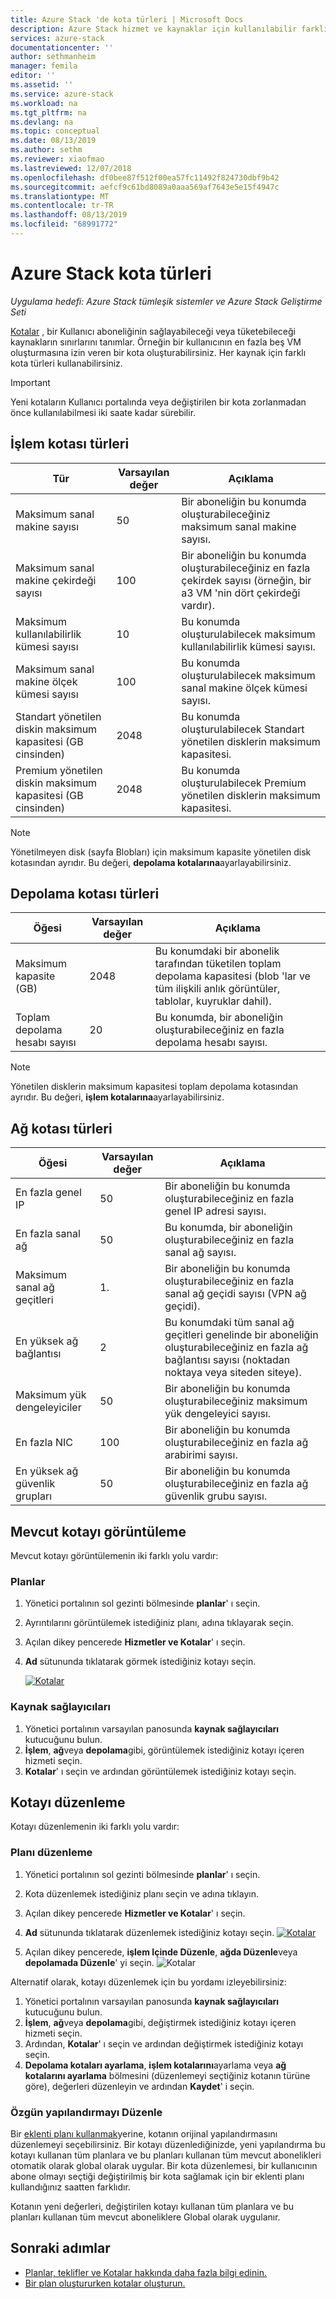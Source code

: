 ```yaml
---
title: Azure Stack 'de kota türleri | Microsoft Docs
description: Azure Stack hizmet ve kaynaklar için kullanılabilir farklı kota türlerini görüntüleyin ve düzenleyin.
services: azure-stack
documentationcenter: ''
author: sethmanheim
manager: femila
editor: ''
ms.assetid: ''
ms.service: azure-stack
ms.workload: na
ms.tgt_pltfrm: na
ms.devlang: na
ms.topic: conceptual
ms.date: 08/13/2019
ms.author: sethm
ms.reviewer: xiaofmao
ms.lastreviewed: 12/07/2018
ms.openlocfilehash: df0bee87f512f00ea57fc11492f824730dbf9b42
ms.sourcegitcommit: aefcf9c61bd8089a0aaa569af7643e5e15f4947c
ms.translationtype: MT
ms.contentlocale: tr-TR
ms.lasthandoff: 08/13/2019
ms.locfileid: "68991772"
---
```

# <a name="quota-types-in-azure-stack"></a>Azure Stack kota türleri

*Uygulama hedefi: Azure Stack tümleşik sistemler ve Azure Stack Geliştirme Seti*

[Kotalar](azure-stack-plan-offer-quota-overview.md#plans) , bir Kullanıcı aboneliğinin sağlayabileceği veya tüketebileceği kaynakların sınırlarını tanımlar. Örneğin bir kullanıcının en fazla beş VM oluşturmasına izin veren bir kota oluşturabilirsiniz. Her kaynak için farklı kota türleri kullanabilirsiniz.

> [!IMPORTANT]
> Yeni kotaların Kullanıcı portalında veya değiştirilen bir kota zorlanmadan önce kullanılabilmesi iki saate kadar sürebilir.

## <a name="compute-quota-types"></a>İşlem kotası türleri

| **Tür** | **Varsayılan değer** | **Açıklama** |
| --- | --- | --- |
| Maksimum sanal makine sayısı | 50 | Bir aboneliğin bu konumda oluşturabileceğiniz maksimum sanal makine sayısı. |
| Maksimum sanal makine çekirdeği sayısı | 100 | Bir aboneliğin bu konumda oluşturabileceğiniz en fazla çekirdek sayısı (örneğin, bir a3 VM 'nin dört çekirdeği vardır). |
| Maksimum kullanılabilirlik kümesi sayısı | 10 | Bu konumda oluşturulabilecek maksimum kullanılabilirlik kümesi sayısı. |
| Maksimum sanal makine ölçek kümesi sayısı | 100 | Bu konumda oluşturulabilecek maksimum sanal makine ölçek kümesi sayısı. |
| Standart yönetilen diskin maksimum kapasitesi (GB cinsinden) | 2048 | Bu konumda oluşturulabilecek Standart yönetilen disklerin maksimum kapasitesi. |
| Premium yönetilen diskin maksimum kapasitesi (GB cinsinden) | 2048 | Bu konumda oluşturulabilecek Premium yönetilen disklerin maksimum kapasitesi. |

> [!NOTE]  
> Yönetilmeyen disk (sayfa Blobları) için maksimum kapasite yönetilen disk kotasından ayrıdır. Bu değeri, **depolama kotalarına**ayarlayabilirsiniz.

## <a name="storage-quota-types"></a>Depolama kotası türleri

| **Öğesi** | **Varsayılan değer** | **Açıklama** |
| --- | --- | --- |
| Maksimum kapasite (GB) |2048 |Bu konumdaki bir abonelik tarafından tüketilen toplam depolama kapasitesi (blob 'lar ve tüm ilişkili anlık görüntüler, tablolar, kuyruklar dahil). |
| Toplam depolama hesabı sayısı |20 |Bu konumda, bir aboneliğin oluşturabileceğiniz en fazla depolama hesabı sayısı. |

> [!NOTE]  
> Yönetilen disklerin maksimum kapasitesi toplam depolama kotasından ayrıdır. Bu değeri, **işlem kotalarına**ayarlayabilirsiniz.

## <a name="network-quota-types"></a>Ağ kotası türleri

| **Öğesi** | **Varsayılan değer** | **Açıklama** |
| --- | --- | --- |
| En fazla genel IP |50 |Bir aboneliğin bu konumda oluşturabileceğiniz en fazla genel IP adresi sayısı. |
| En fazla sanal ağ |50 |Bu konumda, bir aboneliğin oluşturabileceğiniz en fazla sanal ağ sayısı. |
| Maksimum sanal ağ geçitleri |1\. |Bir aboneliğin bu konumda oluşturabileceğiniz en fazla sanal ağ geçidi sayısı (VPN ağ geçidi). |
| En yüksek ağ bağlantısı |2 |Bu konumdaki tüm sanal ağ geçitleri genelinde bir aboneliğin oluşturabileceğiniz en fazla ağ bağlantısı sayısı (noktadan noktaya veya siteden siteye). |
| Maksimum yük dengeleyiciler |50 |Bir aboneliğin bu konumda oluşturabileceğiniz maksimum yük dengeleyici sayısı. |
| En fazla NIC |100 |Bir aboneliğin bu konumda oluşturabileceğiniz en fazla ağ arabirimi sayısı. |
| En yüksek ağ güvenlik grupları |50 |Bir aboneliğin bu konumda oluşturabileceğiniz en fazla ağ güvenlik grubu sayısı. |

## <a name="view-an-existing-quota"></a>Mevcut kotayı görüntüleme

Mevcut kotayı görüntülemenin iki farklı yolu vardır:

### <a name="plans"></a>Planlar

1. Yönetici portalının sol gezinti bölmesinde **planlar**' ı seçin.
2. Ayrıntılarını görüntülemek istediğiniz planı, adına tıklayarak seçin.
3. Açılan dikey pencerede **Hizmetler ve Kotalar**' ı seçin.
4. **Ad** sütununda tıklatarak görmek istediğiniz kotayı seçin.

    [![Kotalar](media/azure-stack-quota-types/quotas1sm.png "Kotaları görüntüle")](media/azure-stack-quota-types/quotas1.png#lightbox)

### <a name="resource-providers"></a>Kaynak sağlayıcıları

1. Yönetici portalının varsayılan panosunda **kaynak sağlayıcıları** kutucuğunu bulun.
2. **İşlem**, **ağ**veya **depolama**gibi, görüntülemek istediğiniz kotayı içeren hizmeti seçin.
3. **Kotalar**' ı seçin ve ardından görüntülemek istediğiniz kotayı seçin.

## <a name="edit-a-quota"></a>Kotayı düzenleme

Kotayı düzenlemenin iki farklı yolu vardır:

### <a name="edit-a-plan"></a>Planı düzenleme

1. Yönetici portalının sol gezinti bölmesinde **planlar**' ı seçin.
2. Kota düzenlemek istediğiniz planı seçin ve adına tıklayın.
3. Açılan dikey pencerede **Hizmetler ve Kotalar**' ı seçin.
4. **Ad** sütununda tıklatarak düzenlemek istediğiniz kotayı seçin.
    [![Kotalar](media/azure-stack-quota-types/quotas1sm.png "Kotaları görüntüle")](media/azure-stack-quota-types/quotas1.png#lightbox)

5. Açılan dikey pencerede, **işlem Içinde Düzenle**, **ağda Düzenle**veya **depolamada Düzenle**' yi seçin.
    ![Kotalar](media/azure-stack-quota-types/quotas3.png "Kotaları görüntüle")

Alternatif olarak, kotayı düzenlemek için bu yordamı izleyebilirsiniz:

1. Yönetici portalının varsayılan panosunda **kaynak sağlayıcıları** kutucuğunu bulun.
2. **İşlem**, **ağ**veya **depolama**gibi, değiştirmek istediğiniz kotayı içeren hizmeti seçin.
3. Ardından, **Kotalar**' ı seçin ve ardından değiştirmek istediğiniz kotayı seçin.
4. **Depolama kotaları ayarlama**, **işlem kotalarını**ayarlama veya **ağ kotalarını ayarlama** bölmesini (düzenlemeyi seçtiğiniz kotanın türüne göre), değerleri düzenleyin ve ardından **Kaydet**' i seçin.

### <a name="edit-original-configuration"></a>Özgün yapılandırmayı Düzenle
  
Bir [eklenti planı kullanmak](create-add-on-plan.md)yerine, kotanın orijinal yapılandırmasını düzenlemeyi seçebilirsiniz. Bir kotayı düzenlediğinizde, yeni yapılandırma bu kotayı kullanan tüm planlara ve bu planları kullanan tüm mevcut abonelikleri otomatik olarak global olarak uygular. Bir kota düzenlemesi, bir kullanıcının abone olmayı seçtiği değiştirilmiş bir kota sağlamak için bir eklenti planı kullandığınız saatten farklıdır.

Kotanın yeni değerleri, değiştirilen kotayı kullanan tüm planlara ve bu planları kullanan tüm mevcut aboneliklere Global olarak uygulanır.

## <a name="next-steps"></a>Sonraki adımlar

- [Planlar, teklifler ve Kotalar hakkında daha fazla bilgi edinin.](azure-stack-plan-offer-quota-overview.md)
- [Bir plan oluştururken kotalar oluşturun.](azure-stack-create-plan.md)
